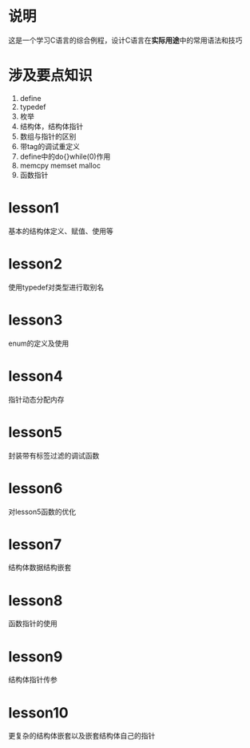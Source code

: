 # 说明  

这是一个学习C语言的综合例程，设计C语言在**实际用途**中的常用语法和技巧

# 涉及要点知识  

1. define  
2. typedef  
3. 枚举  
4. 结构体，结构体指针  
5. 数组与指针的区别  
6. 带tag的调试重定义  
7. define中的do{}while(0)作用  
8. memcpy memset malloc  
9. 函数指针  

# lesson1

基本的结构体定义、赋值、使用等

# lesson2

使用typedef对类型进行取别名

# lesson3

enum的定义及使用

# lesson4

指针动态分配内存

# lesson5

封装带有标签过滤的调试函数

# lesson6

对lesson5函数的优化

# lesson7
结构体数据结构嵌套

# lesson8

函数指针的使用

# lesson9

结构体指针传参

# lesson10

更复杂的结构体嵌套以及嵌套结构体自己的指针
